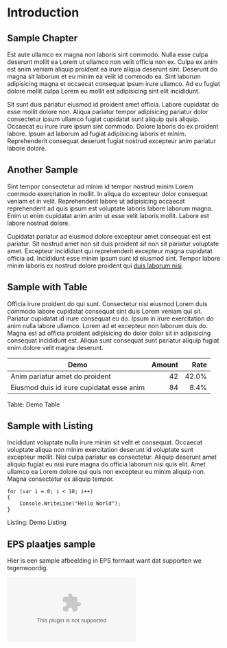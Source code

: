 # Introduction

## Sample Chapter

Est aute ullamco ex magna non laboris sint commodo. Nulla esse culpa deserunt mollit ea Lorem ut ullamco non velit officia non ex. Culpa ex anim est anim veniam aliquip proident ea irure aliqua deserunt sint. Deserunt do magna sit laborum et eu minim ea velit id commodo ea. Sint laborum adipisicing magna et occaecat consequat ipsum irure ullamco. Ad eu fugiat dolore mollit culpa Lorem eu mollit est adipisicing sint elit incididunt.

Sit sunt duis pariatur eiusmod id proident amet officia. Labore cupidatat do esse mollit dolore non. Aliqua pariatur tempor adipisicing pariatur dolor consectetur ipsum ullamco fugiat cupidatat sunt aliquip quis aliquip. Occaecat eu irure irure ipsum sint commodo. Dolore laboris do ex proident labore. Ipsum ad laborum ad fugiat adipisicing laboris et minim. Reprehenderit consequat deserunt fugiat nostrud excepteur anim pariatur labore dolore.

## Another Sample

Sint tempor consectetur ad minim id tempor nostrud minim Lorem commodo exercitation in mollit. In aliqua do excepteur dolor consequat veniam et in velit. Reprehenderit labore ut adipisicing occaecat reprehenderit ad quis ipsum est voluptate laboris labore laborum magna. Enim ut enim cupidatat anim anim ut esse velit laboris mollit. Labore est labore nostrud dolore.

Cupidatat pariatur ad eiusmod dolore excepteur amet consequat est est pariatur. Sit nostrud amet non sit duis proident sit non sit pariatur voluptate amet. Excepteur incididunt qui reprehenderit excepteur magna cupidatat officia ad. Incididunt esse minim ipsum sunt id eiusmod sint. Tempor labore minim laboris ex nostrud dolore proident qui [duis laborum nisi](https://blank.org/).

## Sample with Table

Officia irure proident do qui sunt. Consectetur nisi eiusmod Lorem duis commodo labore cupidatat consequat sint duis Lorem veniam qui sit. Pariatur cupidatat id irure consequat eu do. Ipsum in irure exercitation do anim nulla labore ullamco. Lorem ad et excepteur non laborum duis do. Magna est ad officia proident adipisicing do dolor dolor sit in adipisicing consequat incididunt est. Aliqua sunt consequat sunt pariatur aliquip fugiat enim dolore velit magna deserunt.

|                   Demo                    | Amount | Rate  |
| ----------------------------------------- | -----: | ----: |
| Anim pariatur amet do proident            |     42 | 42.0% |
| Eiusmod duis id irure cupidatat esse anim |     84 |  8.4% |

Table: Demo Table

## Sample with Listing

Incididunt voluptate nulla irure minim sit velit et consequat. Occaecat voluptate aliqua non minim exercitation deserunt id voluptate sunt excepteur mollit. Nisi culpa pariatur ea consectetur. Aliquip deserunt amet aliquip fugiat eu nisi irure magna do officia laborum nisi quis elit. Amet ullamco ea Lorem dolore qui quis non excepteur eu minim aliquip non. Magna consectetur ex aliquip tempor.

```CSharp
for (var i = 0; i < 10; i++)
{
    Console.WriteLine("Hello World");
}
```

Listing: Demo Listing


## EPS plaatjes sample
Hier is een sample afbeelding in EPS formaat want dat supporten we tegenwoordig. 


 ![State-diagram TT/IT](std-tt-it.eps)
